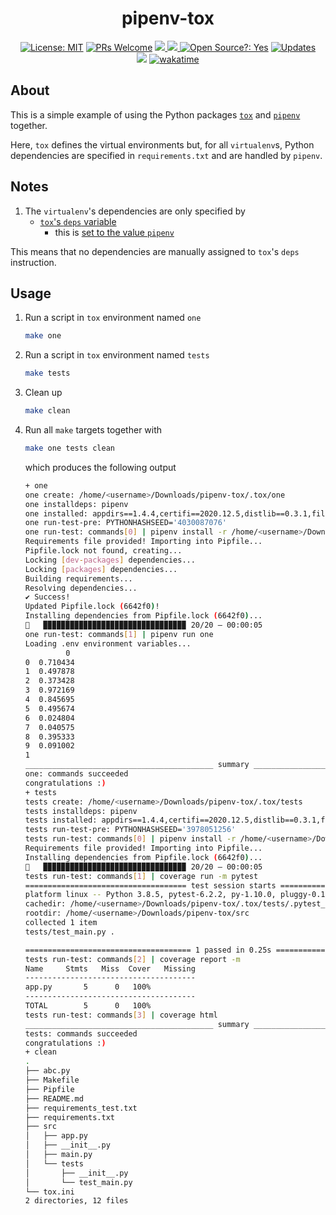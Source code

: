 <div align="center">
  <h1>pipenv-tox</h1>
</div>

<div align="center">
  <a href="https://opensource.org/licenses/MIT"><img alt="License: MIT" src="https://img.shields.io/badge/License-MIT-brightgreen.svg"></a>
  <a href="https://github.com/edesz/pipenv-tox/pulls"><img alt="PRs Welcome" src="https://img.shields.io/badge/PRs-welcome-brightgreen.svg?style=flat-square"></a>
  <a href="https://github.com/edesz/pipenv-tox/actions">
    <img src="https://github.com/edesz/pipenv-tox/workflows/CI/badge.svg"/>
  </a>
  <a href="https://github.com/edesz/pipenv-tox/actions">
    <img src="https://github.com/edesz/pipenv-tox/workflows/CodeQL/badge.svg"/>
  </a>
  <a href="https://en.wikipedia.org/wiki/Open-source_software"><img alt="Open Source?: Yes" src="https://badgen.net/badge/Open%20Source%20%3F/Yes%21/blue?icon=github"></a>
  <a href="https://pyup.io/repos/github/edesz/pipenv-tox/"><img src="https://pyup.io/repos/github/edesz/pipenv-tox/shield.svg" alt="Updates" /></a>
</div>
<div align="center">
  <a href="https://www.codacy.com/gh/edesz/pipenv-tox/dashboard?utm_source=github.com&amp;utm_medium=referral&amp;utm_content=edesz/pipenv-tox&amp;utm_campaign=Badge_Grade"><img src="https://app.codacy.com/project/badge/Grade/c6c87007799f4af48f915035c15e3745"/></a>
  <a href="https://wakatime.com/badge/github/edesz/pipenv-tox.svg"><img alt="wakatime" src="https://wakatime.com/badge/github/edesz/pipenv-tox.svg"/></a>
</div>

## About
This is a simple example of using the Python packages [`tox`](https://tox.readthedocs.io/en/latest/) and [`pipenv`](https://docs.pipenv.org/) together.

Here, `tox` defines the virtual environments but, for all `virtualenv`s, Python dependencies are specified in `requirements.txt` and are handled by `pipenv`.

## Notes
  1. The `virtualenv`'s dependencies are only specified by
       - [`tox`'s `deps` variable](https://tox.readthedocs.io/en/latest/example/basic.html#depending-on-requirements-txt-or-defining-constraints)
         - this is [set to the value `pipenv`](https://pipenv.kennethreitz.org/en/latest/advanced/#tox-automation-project)

This means that no dependencies are manually assigned to `tox`'s `deps` instruction.

## Usage
  1. Run a script in `tox` environment named `one`
     ```bash
     make one
     ```
  2. Run a script in `tox` environment named `tests`
     ```bash
     make tests
     ```
  3. Clean up
     ```bash
     make clean
     ```
  4. Run all `make` targets together with
     ```bash
     make one tests clean
     ```
     which produces the following output
     ```bash
     + one
     one create: /home/<username>/Downloads/pipenv-tox/.tox/one
     one installdeps: pipenv
     one installed: appdirs==1.4.4,certifi==2020.12.5,distlib==0.3.1,filelock==3.0.12,pipenv==2020.11.15,six==1.15.0,virtualenv==20.4.2,virtualenv-clone==0.5.4
     one run-test-pre: PYTHONHASHSEED='4030087076'
     one run-test: commands[0] | pipenv install -r /home/<username>/Downloads/pipenv-tox/requirements.txt
     Requirements file provided! Importing into Pipfile...
     Pipfile.lock not found, creating...
     Locking [dev-packages] dependencies...
     Locking [packages] dependencies...
     Building requirements...
     Resolving dependencies...
     ✔ Success! 
     Updated Pipfile.lock (6642f0)!
     Installing dependencies from Pipfile.lock (6642f0)...
     🐍   ▉▉▉▉▉▉▉▉▉▉▉▉▉▉▉▉▉▉▉▉▉▉▉▉▉▉▉▉▉▉▉▉ 20/20 — 00:00:05
     one run-test: commands[1] | pipenv run one
     Loading .env environment variables...
              0
     0  0.710434
     1  0.497878
     2  0.373428
     3  0.972169
     4  0.845695
     5  0.495674
     6  0.024804
     7  0.040575
     8  0.395333
     9  0.091002
     1
     __________________________________________ summary ___________________________________________
     one: commands succeeded
     congratulations :)
     + tests
     tests create: /home/<username>/Downloads/pipenv-tox/.tox/tests
     tests installdeps: pipenv
     tests installed: appdirs==1.4.4,certifi==2020.12.5,distlib==0.3.1,filelock==3.0.12,pipenv==2020.11.15,six==1.15.0,virtualenv==20.4.2,virtualenv-clone==0.5.4
     tests run-test-pre: PYTHONHASHSEED='3978051256'
     tests run-test: commands[0] | pipenv install -r /home/<username>/Downloads/pipenv-tox/requirements_test.txt
     Requirements file provided! Importing into Pipfile...
     Installing dependencies from Pipfile.lock (6642f0)...
     🐍   ▉▉▉▉▉▉▉▉▉▉▉▉▉▉▉▉▉▉▉▉▉▉▉▉▉▉▉▉▉▉▉▉ 20/20 — 00:00:05
     tests run-test: commands[1] | coverage run -m pytest
     ==================================== test session starts =====================================
     platform linux -- Python 3.8.5, pytest-6.2.2, py-1.10.0, pluggy-0.13.1
     cachedir: /home/<username>/Downloads/pipenv-tox/.tox/tests/.pytest_cache
     rootdir: /home/<username>/Downloads/pipenv-tox/src
     collected 1 item                                                                            
     tests/test_main.py .                                                                  [100%]

     ===================================== 1 passed in 0.25s ======================================
     tests run-test: commands[2] | coverage report -m
     Name     Stmts   Miss  Cover   Missing
     --------------------------------------
     app.py       5      0   100%
     --------------------------------------
     TOTAL        5      0   100%
     tests run-test: commands[3] | coverage html
     __________________________________________ summary ___________________________________________
     tests: commands succeeded
     congratulations :)
     + clean
     .
     ├── abc.py
     ├── Makefile
     ├── Pipfile
     ├── README.md
     ├── requirements_test.txt
     ├── requirements.txt
     ├── src
     │   ├── app.py
     │   ├── __init__.py
     │   ├── main.py
     │   └── tests
     │       ├── __init__.py
     │       └── test_main.py
     └── tox.ini
     2 directories, 12 files
     ```
